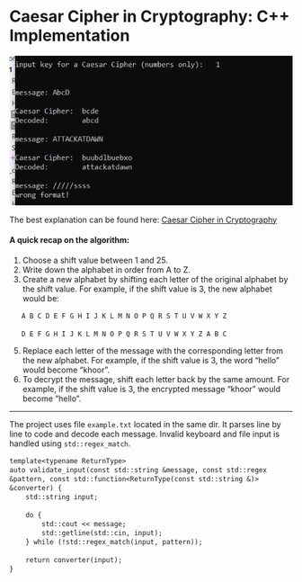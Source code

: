 # Caesar Cipher in Cryptography: C++ Implementation

![](img/app-demo.png)

The best explanation can be found here: [Caesar Cipher in Cryptography](https://www.geeksforgeeks.org/caesar-cipher-in-cryptography/)

#### A quick recap on the algorithm:

1. Choose a shift value between 1 and 25.
2. Write down the alphabet in order from A to Z.
3. Create a new alphabet by shifting each letter of the original alphabet by the shift value. For example, if the shift value is 3, the new alphabet would be:
```
   A B C D E F G H I J K L M N O P Q R S T U V W X Y Z

   D E F G H I J K L M N O P Q R S T U V W X Y Z A B C
```
5. Replace each letter of the message with the corresponding letter from the new alphabet. For example, if the shift value is 3, the word “hello” would become “khoor”.
6. To decrypt the message, shift each letter back by the same amount. For example, if the shift value is 3, the encrypted message “khoor” would become “hello”.

***

The project uses file `example.txt` located in the same dir. It parses line by line to code and decode each message. Invalid keyboard and file input is handled using `std::regex_match`.
```
template<typename ReturnType>
auto validate_input(const std::string &message, const std::regex &pattern, const std::function<ReturnType(const std::string &)> &converter) {
	std::string input;
	
	do {
		std::cout << message;
		std::getline(std::cin, input);
	} while (!std::regex_match(input, pattern));

	return converter(input);
}
```
